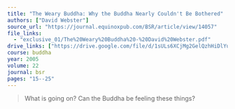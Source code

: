 ```yaml
---
title: "The Weary Buddha: Why the Buddha Nearly Couldn't Be Bothered"
authors: ["David Webster"]
source_url: "https://journal.equinoxpub.com/BSR/article/view/14057"
file_links:
  - "exclusive_01/The%20Weary%20Buddha%20-%20David%20Webster.pdf"
drive_links: ["https://drive.google.com/file/d/1sULs6XCjMg2GelQzhHiDlYua0v6jQYC2/view?usp=drivesdk"]
course: buddha
year: 2005
volume: 22
journal: bsr
pages: "15--25"
---
```


> What is going on? Can the Buddha be feeling these things?
